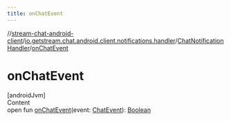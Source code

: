 ```yaml
---
title: onChatEvent
---
```

//[stream-chat-android-client](../../../index.md)/[io.getstream.chat.android.client.notifications.handler](../index.md)/[ChatNotificationHandler](index.md)/[onChatEvent](onChatEvent.md)



# onChatEvent  
[androidJvm]  
Content  
open fun [onChatEvent](onChatEvent.md)(event: [ChatEvent](../../io.getstream.chat.android.client.events/ChatEvent/index.md)): [Boolean](https://kotlinlang.org/api/latest/jvm/stdlib/kotlin/-boolean/index.html)  



